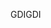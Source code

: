 <span data-ttu-id="61959-101">GDI</span><span class="sxs-lookup"><span data-stu-id="61959-101">GDI</span></span>